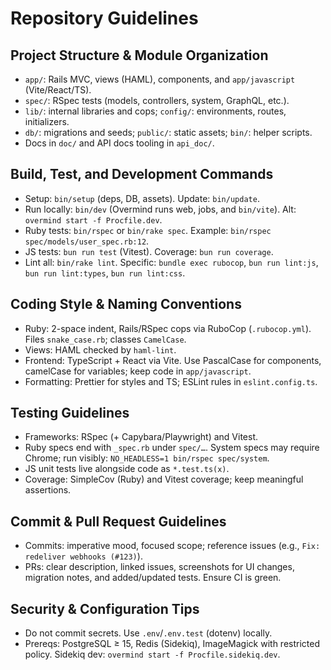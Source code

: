 # Repository Guidelines

## Project Structure & Module Organization
- `app/`: Rails MVC, views (HAML), components, and `app/javascript` (Vite/React/TS).
- `spec/`: RSpec tests (models, controllers, system, GraphQL, etc.).
- `lib/`: internal libraries and cops; `config/`: environments, routes, initializers.
- `db/`: migrations and seeds; `public/`: static assets; `bin/`: helper scripts.
- Docs in `doc/` and API docs tooling in `api_doc/`.

## Build, Test, and Development Commands
- Setup: `bin/setup` (deps, DB, assets). Update: `bin/update`.
- Run locally: `bin/dev` (Overmind runs web, jobs, and `bin/vite`). Alt: `overmind start -f Procfile.dev`.
- Ruby tests: `bin/rspec` or `bin/rake spec`. Example: `bin/rspec spec/models/user_spec.rb:12`.
- JS tests: `bun run test` (Vitest). Coverage: `bun run coverage`.
- Lint all: `bin/rake lint`. Specific: `bundle exec rubocop`, `bun run lint:js`, `bun run lint:types`, `bun run lint:css`.

## Coding Style & Naming Conventions
- Ruby: 2-space indent, Rails/RSpec cops via RuboCop (`.rubocop.yml`). Files `snake_case.rb`; classes `CamelCase`.
- Views: HAML checked by `haml-lint`.
- Frontend: TypeScript + React via Vite. Use PascalCase for components, camelCase for variables; keep code in `app/javascript`.
- Formatting: Prettier for styles and TS; ESLint rules in `eslint.config.ts`.

## Testing Guidelines
- Frameworks: RSpec (+ Capybara/Playwright) and Vitest.
- Ruby specs end with `_spec.rb` under `spec/…`. System specs may require Chrome; run visibly: `NO_HEADLESS=1 bin/rspec spec/system`.
- JS unit tests live alongside code as `*.test.ts(x)`.
- Coverage: SimpleCov (Ruby) and Vitest coverage; keep meaningful assertions.

## Commit & Pull Request Guidelines
- Commits: imperative mood, focused scope; reference issues (e.g., `Fix: redeliver webhooks (#123)`).
- PRs: clear description, linked issues, screenshots for UI changes, migration notes, and added/updated tests. Ensure CI is green.

## Security & Configuration Tips
- Do not commit secrets. Use `.env`/`.env.test` (dotenv) locally.
- Prereqs: PostgreSQL ≥ 15, Redis (Sidekiq), ImageMagick with restricted policy. Sidekiq dev: `overmind start -f Procfile.sidekiq.dev`.
